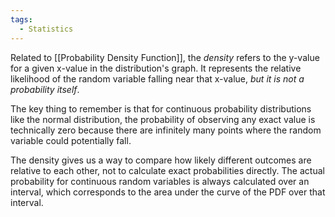 ```yaml
---
tags:
  - Statistics
---
```

Related to [[Probability Density Function]], the *density* refers to the y-value for a given x-value in the distribution's graph. It represents the relative likelihood of the random variable falling near that x-value, *but it is not a probability itself*.

The key thing to remember is that for continuous probability distributions like the normal distribution, the probability of observing any exact value is technically zero because there are infinitely many points where the random variable could potentially fall.

The density gives us a way to compare how likely different outcomes are relative to each other, not to calculate exact probabilities directly. The actual probability for continuous random variables is always calculated over an interval, which corresponds to the area under the curve of the PDF over that interval.